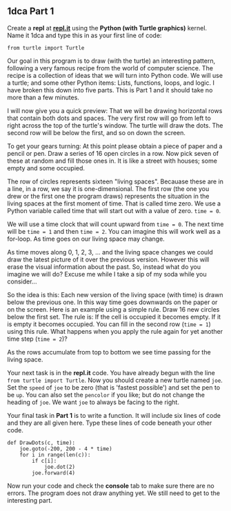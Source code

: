 ## 1dca Part 1

Create a **repl** at [**repl.it**](https://repl.it) using the **Python (with Turtle graphics)** kernel. Name it 
1dca and type this in as your first line of code: 

```
from turtle import Turtle
```

Our goal in this program is to draw (with the turtle) an interesting pattern, following a very famous recipe from
the world of computer science. The recipe is a collection of ideas that we will turn into Python code. We will use
a turtle; and some other Python items: Lists, functions, loops, and logic. I have broken this down into five parts.
This is Part 1 and it should take no more than a few minutes.


I will now give you a quick preview: That we will be drawing horizontal rows that contain both dots and spaces. 
The very first row will go from left to right across the top of the turtle's window. The turtle will draw the 
dots. The second row will be below the first, and so on down the screen. 


To get your gears turning: At this point please obtain a piece of paper and a pencil or pen. Draw a series of 16 
open circles in a row. Now pick seven of these at random and fill those ones in. It is like a street with houses; 
some empty and some occupied.


The row of circles represents sixteen "living spaces".  Becauase these are in a line, in a row, we say it is 
one-dimensional. The first row (the one you drew or the first one the program draws) represents the situation 
in the living spaces at the first moment of time. That is called time zero. We use a Python variable called time
that will start out with a value of zero. `time = 0`. 


We will use a time clock that will count upward from `time = 0`. The next time will be `time = 1` and then `time = 2`.
You can imagine this will work well as a for-loop. As time goes on our living space may change. 


As time moves along 0, 1, 2, 3, ... and the living space changes we could draw the latest picture of it over the 
previous version. However this will erase the visual information about the past. So, instead what do you imagine
we will do? Excuse me while I take a sip of my soda while you consider... 


So the idea is this: Each new version of the living space (with time) is drawn below the previous one. In this way 
time goes downwards on the paper or on the screen. Here is an example using a simple rule. Draw 16 new circles below
the first set. The rule is: If the cell is occupied it becomes empty. If it is empty it becomes occupied. You can
fill in the second row (`time = 1`) using this rule. What happens when you apply the rule again for yet another 
time step (`time = 2`)? 


As the rows accumulate from top to bottom we see time passing for the living space. 


Your next task is in the **repl.it** code. You have already begun with the line `from turtle import Turtle`. 
Now you should create a new turtle named `joe`. Set the `speed` of `joe` to be zero (that is 'fastest possible')
and set the pen to be `up`. You can also set the `pencolor` if you like; but do not change the heading of `joe`.
We want `joe` to always be facing to the right. 


Your final task in **Part 1** is to write a function. It will include six lines of code and they are all
given here. Type these lines of code beneath your other code.


```
def DrawDots(c, time):
    joe.goto(-200, 200 - 4 * time)
    for i in range(len(c)):
        if c[i]: 
            joe.dot(2)
        joe.forward(4)
```

Now run your code and check the **console** tab to make sure there are no errors. The program does not 
draw anything yet. We still need to get to the interesting part. 



